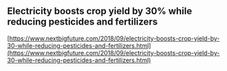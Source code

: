 ## Electricity boosts crop yield by 30% while reducing pesticides and fertilizers
  
  [https://www.nextbigfuture.com/2018/09/electricity-boosts-crop-yield-by-30-while-reducing-pesticides-and-fertilizers.html](https://www.nextbigfuture.com/2018/09/electricity-boosts-crop-yield-by-30-while-reducing-pesticides-and-fertilizers.html)
